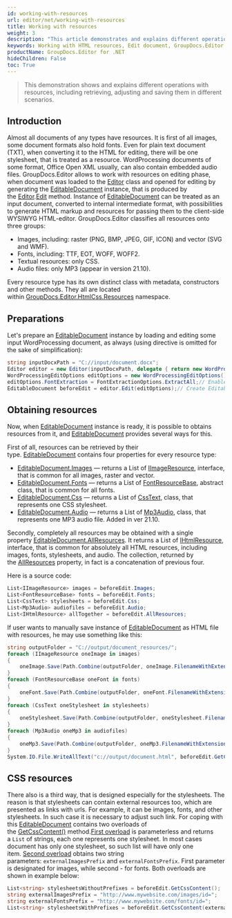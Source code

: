 ```yaml
---
id: working-with-resources
url: editor/net/working-with-resources
title: Working with resources
weight: 3
description: "This article demonstrates and explains different operations with resources, including retrieving, adjusting and saving them in different scenarios when editing documents with GroupDocs.Editor for .NET."
keywords: Working with HTML resources, Edit document, GroupDocs.Editor
productName: GroupDocs.Editor for .NET
hideChildren: False
toc: True
---
```

> This demonstration shows and explains different operations with resources, including retrieving, adjusting and saving them in different scenarios.

## Introduction

Almost all documents of any types have resources. It is first of all images, some document formats also hold fonts. Even for plain text document (TXT), when converting it to the HTML for editing, there will be one stylesheet, that is treated as a resource. WordProcessing documents of some format, Office Open XML usually, can also contain embedded audio files. GroupDocs.Editor allows to work with resources on editing phase, when document was loaded to the [Editor](https://reference.groupdocs.com/editor/net/groupdocs.editor/editor) class and opened for editing by generating the [EditableDocument](https://reference.groupdocs.com/editor/net/groupdocs.editor/editabledocument) instance, that is produced by the [Editor](https://reference.groupdocs.com/editor/net/groupdocs.editor/editor).[Edit](https://reference.groupdocs.com/editor/net/groupdocs.editor/editor/edit) method. Instance of [EditableDocument](https://reference.groupdocs.com/editor/net/groupdocs.editor/editabledocument) can be treated as an input document, converted to internal intermediate format, with possibilities to generate HTML markup and resources for passing them to the client-side WYSIWYG HTML-editor. GroupDocs.Editor classifies all resources onto three groups:

* Images, including: raster (PNG, BMP, JPEG, GIF, ICON) and vector (SVG and WMF).
* Fonts, including: TTF, EOT, WOFF, WOFF2.
* Textual resources: only CSS.
* Audio files: only MP3 (appear in version 21.10).

Every resource type has its own distinct class with metadata, constructors and other methods. They all are located within [GroupDocs.Editor.HtmlCss.Resources](https://reference.groupdocs.com/editor/net/groupdocs.editor.htmlcss.resources/) namespace.

## Preparations

Let's prepare an [EditableDocument](https://reference.groupdocs.com/editor/net/groupdocs.editor/editabledocument) instance by loading and editing some input WordProcessing document, as always (using directive is omitted for the sake of simplification):

```csharp
string inputDocxPath = "C://input/document.docx";
Editor editor = new Editor(inputDocxPath, delegate { return new WordProcessingLoadOptions(); });
WordProcessingEditOptions editOptions = new WordProcessingEditOptions();
editOptions.FontExtraction = FontExtractionOptions.ExtractAll;// Enable max font extraction - ExtractAll
EditableDocument beforeEdit = editor.Edit(editOptions);// Create EditableDocument instance
```

## Obtaining resources

Now, when [EditableDocument](https://reference.groupdocs.com/editor/net/groupdocs.editor/editabledocument) instance is ready, it is possible to obtains resources from it, and [EditableDocument](https://reference.groupdocs.com/editor/net/groupdocs.editor/editabledocument) provides several ways for this.

First of all, resources can be retrieved by their type. [EditableDocument](https://reference.groupdocs.com/editor/net/groupdocs.editor/editabledocument) contains four properties for every resource type:

* [EditableDocument.Images](https://reference.groupdocs.com/editor/net/groupdocs.editor/editabledocument/images) — returns a List of [IImageResource](https://reference.groupdocs.com/editor/net/groupdocs.editor.htmlcss.resources.images/iimageresource), interface, that is common for all images, raster and vector.
* [EditableDocument.Fonts](https://reference.groupdocs.com/editor/net/groupdocs.editor/editabledocument/fonts) — returns a List of [FontResourceBase](https://reference.groupdocs.com/editor/net/groupdocs.editor.htmlcss.resources.fonts/fontresourcebase), abstract class, that is common for all fonts.
* [EditableDocument.Css](https://reference.groupdocs.com/editor/net/groupdocs.editor/editabledocument/css) — returns a List of [CssText](https://reference.groupdocs.com/editor/net/groupdocs.editor.htmlcss.resources.textual/csstext), class, that represents one CSS stylesheet.
* [EditableDocument.Audio]((https://reference.groupdocs.com/editor/net/groupdocs.editor/editabledocument/audio)) — returns a List of [Mp3Audio]((https://reference.groupdocs.com/editor/net/groupdocs.editor.htmlcss.resources.audio/mp3audio)), class, that represents one MP3 audio file. Added in ver 21.10.

Secondly, completely all resources may be obtained with a single property [EditableDocument.AllResources](https://reference.groupdocs.com/editor/net/groupdocs.editor/editabledocument/allresources). It returns a List of [IHtmlResource](https://reference.groupdocs.com/editor/net/groupdocs.editor.htmlcss.resources/ihtmlresource), interface, that is common for absolutely all HTML resources, including images, fonts, stylesheets, and audio. The collection, returned by the [AllResources](https://reference.groupdocs.com/editor/net/groupdocs.editor/editabledocument/allresources) property, in fact is a concatenation of previous four.

Here is a source code:

```csharp
List<IImageResource> images = beforeEdit.Images;
List<FontResourceBase> fonts = beforeEdit.Fonts;
List<CssText> stylesheets = beforeEdit.Css;
List<Mp3Audio> audiofiles = beforeEdit.Audio;
List<IHtmlResource> allTogether = beforeEdit.AllResources;
```

If user wants to manually save instance of [EditableDocument](https://reference.groupdocs.com/editor/net/groupdocs.editor/editabledocument) as HTML file with resources, he may use something like this:

```csharp
string outputFolder = "C://output/document_resources/";
foreach (IImageResource oneImage in images)
{
    oneImage.Save(Path.Combine(outputFolder, oneImage.FilenameWithExtension));
}
foreach (FontResourceBase oneFont in fonts)
{
    oneFont.Save(Path.Combine(outputFolder, oneFont.FilenameWithExtension));
}
foreach (CssText oneStylesheet in stylesheets)
{
    oneStylesheet.Save(Path.Combine(outputFolder, oneStylesheet.FilenameWithExtension));
}
foreach (Mp3Audio oneMp3 in audiofiles)
{
    oneMp3.Save(Path.Combine(outputFolder, oneMp3.FilenameWithExtension));
}
System.IO.File.WriteAllText("c://output/document.html", beforeEdit.GetContent());
```

## CSS resources

There also is a third way, that is designed especially for the stylesheets. The reason is that stylesheets can contain external resources too, which are presented as links with urls. For example, it can be images, fonts, and other stylesheets. In such case it is necessary to adjust such link. For coping with this [EditableDocument](https://reference.groupdocs.com/editor/net/groupdocs.editor/editabledocument) contains two overloads of the [GetCssContent()](https://reference.groupdocs.com/editor/net/groupdocs.editor/editabledocument/getcsscontent) method.[First overload](https://reference.groupdocs.com/editor/net/groupdocs.editor/editabledocument/getcsscontent) is parameterless and returns a `List` of strings, each one represents one stylesheet. In most cases document has only one stylesheet, so such list will have only one item. [Second overload](https://reference.groupdocs.com/editor/net/groupdocs.editor/editabledocument/getcsscontent/#getcsscontent_1) obtains two string parameters: `externalImagesPrefix` and `externalFontsPrefix`. First parameter is designated for images, while second - for fonts. Both overloads are shown in example below:

```csharp
List<string> stylesheetsWithoutPrefixes = beforeEdit.GetCssContent();
string externalImagesPrefix = "http://www.mywebsite.com/images/id=";
string externalFontsPrefix = "http://www.mywebsite.com/fonts/id=";
List<string> stylesheetsWithPrefixes = beforeEdit.GetCssContent(externalImagesPrefix, externalFontsPrefix);
```
